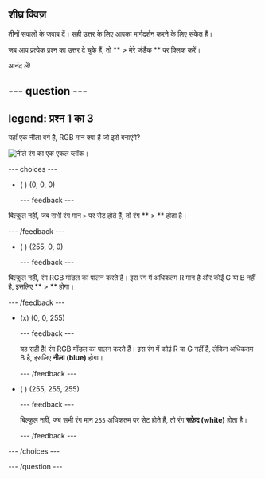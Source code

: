 ## शीघ्र क्विज़

तीनों सवालों के जवाब दें। सही उत्तर के लिए आपका मार्गदर्शन करने के लिए संकेत हैं।

जब आप प्रत्येक प्रश्न का उत्तर दे चुके हैं, तो ** > मेरे जंडैक ** पर क्लिक करें।

आनंद लें!

--- question ---
---
legend: प्रश्न 1 का 3
---
यहाँ एक नीला वर्ग है, RGB मान क्या हैं जो इसे बनाएंगे?

![नीले रंग का एक एकल ब्लॉक।](images/quiz-colour.png)

--- choices ---

- ( ) (0, 0, 0)

  --- feedback ---

बिल्कुल नहीं, जब सभी रंग मान ` > ` पर सेट होते हैं, तो रंग ** > ** होता है।

  --- /feedback ---

- ( ) (255, 0, 0)

  --- feedback ---

बिल्कुल नहीं, रंग RGB मॉडल का पालन करते हैं। इस रंग में अधिकतम R मान है और कोई G या B नहीं है, इसलिए ** > ** होगा।

  --- /feedback ---

- (x) (0, 0, 255)

  --- feedback ---

  यह सही है! रंग RGB मॉडल का पालन करते हैं। इस रंग में कोई R या G नहीं है, लेकिन अधिकतम B है, इसलिए **नीला (blue)** होगा।

  --- /feedback ---

- ( ) (255, 255, 255)

  --- feedback ---

  बिल्कुल नहीं, जब सभी रंग मान `255` अधिकतम पर सेट होते हैं, तो रंग **सफ़ेद (white)** होता है।

  --- /feedback ---

--- /choices ---

--- /question ---
